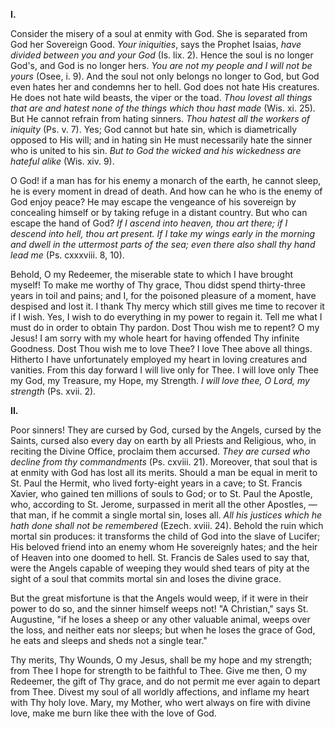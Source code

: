 
**I\.**

Consider the misery of a soul at enmity with God. She is separated from God her Sovereign Good. *Your iniquities*, says the Prophet Isaias, *have divided between you and your God* (Is. lix. 2). Hence the soul is no longer God\'s, and God is no longer hers. *You are not my people and I will not be yours* (Osee, i. 9). And the soul not only belongs no longer to God, but God even hates her and condemns her to hell. God does not hate His creatures. He does not hate wild beasts, the viper or the toad. *Thou lovest all things that are and hatest none of the things which thou hast made* (Wis. xi. 25). But He cannot refrain from hating sinners. *Thou hatest all the workers of iniquity* (Ps. v. 7). Yes; God cannot but hate sin, which is diametrically opposed to His will; and in hating sin He must necessarily hate the sinner who is united to his sin. *But to God the wicked and his wickedness are hateful alike* (Wis. xiv. 9).

O God! if a man has for his enemy a monarch of the earth, he cannot sleep, he is every moment in dread of death. And how can he who is the enemy of God enjoy peace? He may escape the vengeance of his sovereign by concealing himself or by taking refuge in a distant country. But who can escape the hand of God? *If I ascend into heaven, thou art there; if I descend into hell, thou art present. If I take my wings early in the morning and dwell in the uttermost parts of the sea; even there also shall thy hand lead me* (Ps. cxxxviii. 8, 10).

Behold, O my Redeemer, the miserable state to which I have brought myself! To make me worthy of Thy grace, Thou didst spend thirty-three years in toil and pains; and I, for the poisoned pleasure of a moment, have despised and lost it. I thank Thy mercy which still gives me time to recover it if I wish. Yes, I wish to do everything in my power to regain it. Tell me what I must do in order to obtain Thy pardon. Dost Thou wish me to repent? O my Jesus! I am sorry with my whole heart for having offended Thy infinite Goodness. Dost Thou wish me to love Thee? I love Thee above all things. Hitherto I have unfortunately employed my heart in loving creatures and vanities. From this day forward I will live only for Thee. I will love only Thee my God, my Treasure, my Hope, my Strength. *I will love thee, O Lord, my strength* (Ps. xvii. 2).

**II\.**

Poor sinners! They are cursed by God, cursed by the Angels, cursed by the Saints, cursed also every day on earth by all Priests and Religious, who, in reciting the Divine Office, proclaim them accursed. *They are cursed who decline from thy commandments* (Ps. cxviii. 21). Moreover, that soul that is at enmity with God has lost all its merits. Should a man be equal in merit to St. Paul the Hermit, who lived forty-eight years in a cave; to St. Francis Xavier, who gained ten millions of souls to God; or to St. Paul the Apostle, who, according to St. Jerome, surpassed in merit all the other Apostles, — that man, if he commit a single mortal sin, loses all. *All his justices which he hath done shall not be remembered* (Ezech. xviii. 24). Behold the ruin which mortal sin produces: it transforms the child of God into the slave of Lucifer; His beloved friend into an enemy whom He sovereignly hates; and the heir of Heaven into one doomed to hell. St. Francis de Sales used to say that, were the Angels capable of weeping they would shed tears of pity at the sight of a soul that commits mortal sin and loses the divine grace.

But the great misfortune is that the Angels would weep, if it were in their power to do so, and the sinner himself weeps not! \"A Christian,\" says St. Augustine, \"if he loses a sheep or any other valuable animal, weeps over the loss, and neither eats nor sleeps; but when he loses the grace of God, he eats and sleeps and sheds not a single tear.\"

Thy merits, Thy Wounds, O my Jesus, shall be my hope and my strength; from Thee I hope for strength to be faithful to Thee. Give me then, O my Redeemer, the gift of Thy grace, and do not permit me ever again to depart from Thee. Divest my soul of all worldly affections, and inflame my heart with Thy holy love. Mary, my Mother, who wert always on fire with divine love, make me burn like thee with the love of God.

